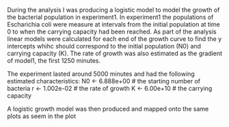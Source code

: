 During the analysis I was producing a logistic model to model the growth of the bacterial population in experiment1. In experiment1 the populations of Escharichia coli were measure at intervals from the initial population at time 0 to when the carrying capacity had been reached. As part of the analysis linear models were calculated for each end of the growth curve to find the y intercepts whihc should correspond to the initial population (N0) and carrying capacity (K). The rate of growth was also estimated as the gradient of model1, the first 1250 minutes.

The experiment lasted around 5000 minutes and had the following estimated characteristics:
N0 <- 6.888e+00 # the starting number of bacteria
r <- 1.002e-02 # the rate of growth
K <- 6.00e+10 # the carrying capacity

A logistic growth model was then produced and mapped onto the same plots as seem in the plot

